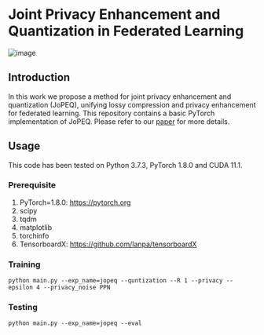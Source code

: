 # Joint Privacy Enhancement and Quantization in Federated Learning
<!--Created by Natalie Lang and Nir Shlezinger from Ben-Gurion University.-->

![image](https://user-images.githubusercontent.com/55830582/151803310-6bf83637-f606-4e28-a8ab-802985a8c879.png)

## Introduction
In this work we propose a method for joint privacy enhancement and quantization (JoPEQ), unifying lossy compression and privacy enhancement for federated learning. This repository contains a basic PyTorch implementation of JoPEQ. Please refer to our [paper](https://drive.google.com/file/d/1AhirvDbA-43B0XKVa9RTpzVbhsxO5anW/view?usp=sharing) for more details.

## Usage
This code has been tested on Python 3.7.3, PyTorch 1.8.0 and CUDA 11.1.

### Prerequisite
1. PyTorch=1.8.0: https://pytorch.org
2. scipy
3. tqdm
4. matplotlib
5. torchinfo
6. TensorboardX: https://github.com/lanpa/tensorboardX

### Training
```
python main.py --exp_name=jopeq --quntization --R 1 --privacy --epsilon 4 --privacy_noise PPN
```

### Testing
```
python main.py --exp_name=jopeq --eval 
```
